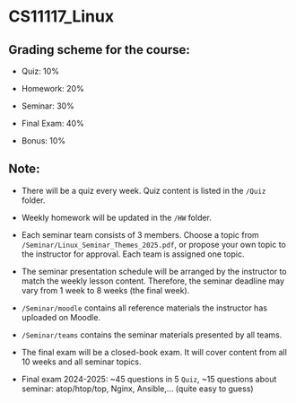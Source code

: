 # CS11117_Linux

## Grading scheme for the course:

* Quiz: 10%

* Homework: 20%

* Seminar: 30%

* Final Exam: 40%

* Bonus: 10%

## Note:
* There will be a quiz every week. Quiz content is listed in the `/Quiz` folder.

* Weekly homework will be updated in the `/HW` folder.

* Each seminar team consists of 3 members. Choose a topic from `/Seminar/Linux_Seminar_Themes_2025.pdf`, or propose your own topic to the instructor for approval. Each team is assigned one topic.

* The seminar presentation schedule will be arranged by the instructor to match the weekly lesson content. Therefore, the seminar deadline may vary from 1 week to 8 weeks (the final week).

* `/Seminar/moodle` contains all reference materials the instructor has uploaded on Moodle.

* `/Seminar/teams` contains the seminar materials presented by all teams.

* The final exam will be a closed-book exam. It will cover content from all 10 weeks and all seminar topics.

* Final exam 2024-2025: ~45 questions in 5 `Quiz`, ~15 questions about seminar: atop/htop/top, Nginx, Ansible,... (quite easy to guess) 
